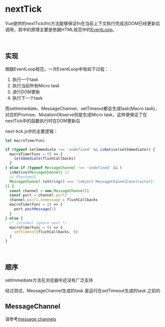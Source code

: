 # nextTick
Vue提供的nextTick(fn)方法能够保证fn在当前上下文执行完成且DOM已经更新后调用，其中的原理主要是依据HTML规范中的[EventLoop](https://github.com/stoneqq11/HTML-notes/blob/master/event%20loop.md)。

<br/>

## 实现
根据EventLoop规范，一次EventLoop中有如下过程：
1. 执行一个task
2. 执行当前所有Micro task
3. 进行DOM更新
4. 执行下一个task

而setImmediate、MessageChannel、setTimeout都会生成task(Macro task)，对应的Promise、MutationObserve则是生成Micro task，这样便保证了在nextTick中的函数执行时在DOM更新后


next-tick.js中的主要逻辑：
```js
let macroTimerFunc

if (typeof setImmediate !== 'undefined' && isNative(setImmediate)) {
  macroTimerFunc = () => {
    setImmediate(flushCallbacks)
  }
} else if (typeof MessageChannel !== 'undefined' && (
  isNative(MessageChannel) ||
  // PhantomJS
  MessageChannel.toString() === '[object MessageChannelConstructor]'
)) {
  const channel = new MessageChannel()
  const port = channel.port2
  channel.port1.onmessage = flushCallbacks
  macroTimerFunc = () => {
    port.postMessage(1)
  }
} else {
  /* istanbul ignore next */
  macroTimerFunc = () => {
    setTimeout(flushCallbacks, 0)
  }
}
```
<br/>

## 顺序
setImmediate方法在浏览器中还没有广泛支持

经过测试，MessageChannel生成的task 是运行在setTimeout生成的task 之前的

## MessageChannel
请参考[message channels](https://www.w3.org/TR/2015/REC-webmessaging-20150519/#message-channels)
